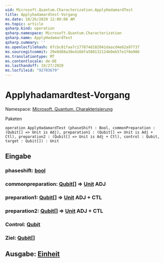```yaml
---
uid: Microsoft.Quantum.Characterization.ApplyHadamardTest
title: Applyhadamardtest-Vorgang
ms.date: 10/26/2020 12:00:00 AM
ms.topic: article
qsharp.kind: operation
qsharp.namespace: Microsoft.Quantum.Characterization
qsharp.name: ApplyHadamardTest
qsharp.summary: ''
ms.openlocfilehash: 6fcbc81faa7c177874d102041daacd4e62a97737
ms.sourcegitcommit: 29e0d88a30e4166fa580132124b0eb57e1f0e986
ms.translationtype: MT
ms.contentlocale: de-DE
ms.lasthandoff: 10/27/2020
ms.locfileid: "92703679"
---
```

# <a name="applyhadamardtest-operation"></a>Applyhadamardtest-Vorgang

Namespace: [Microsoft. Quantum. Charakterisierung](xref:Microsoft.Quantum.Characterization)

Paketen [](https://nuget.org/packages/)




```qsharp
operation ApplyHadamardTest (phaseShift : Bool, commonPreparation : (Qubit[] => Unit is Adj), preparation1 : (Qubit[] => Unit is Adj + Ctl), preparation2 : (Qubit[] => Unit is Adj + Ctl), control : Qubit, target : Qubit[]) : Unit
```


## <a name="input"></a>Eingabe

### <a name="phaseshift--bool"></a>phaseshift: [bool](xref:microsoft.quantum.lang-ref.bool)




### <a name="commonpreparation--qubit--unit-adj"></a>commonpreparation: [Qubit](xref:microsoft.quantum.lang-ref.qubit)[] => [Unit](xref:microsoft.quantum.lang-ref.unit) ADJ




### <a name="preparation1--qubit--unit-adj--ctl"></a>preparation1: [Qubit](xref:microsoft.quantum.lang-ref.qubit)[] => [Unit](xref:microsoft.quantum.lang-ref.unit) ADJ + CTL




### <a name="preparation2--qubit--unit-adj--ctl"></a>preparation2: [Qubit](xref:microsoft.quantum.lang-ref.qubit)[] => [Unit](xref:microsoft.quantum.lang-ref.unit) ADJ + CTL




### <a name="control--qubit"></a>Control: [Qubit](xref:microsoft.quantum.lang-ref.qubit)




### <a name="target--qubit"></a>Ziel: [Qubit](xref:microsoft.quantum.lang-ref.qubit)[]





## <a name="output--unit"></a>Ausgabe: [Einheit](xref:microsoft.quantum.lang-ref.unit)

